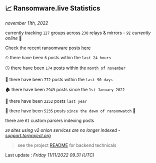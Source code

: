 
## 📈 Ransomware.live Statistics
_november 11th, 2022_

currently tracking `127` groups across `230` relays & mirrors - _`91` currently online_ 📡

Check the recent ransomware posts [here](https://www.ransomware.live/#/recentposts)


⏲ there have been `6` posts within the `last 24 hours`

🕓 there have been `174` posts within the `month of november`

📅 there have been `772` posts within the `last 90 days`

🏚 there have been `2949` posts since the `1st January 2022`

🚀 there have been `2252` posts `last year`

🦕 there have been `5235` posts `since the dawn of ransomwatch` 🐣

there are `61` custom parsers indexing posts

_`20` sites using v2 onion services are no longer indexed - [support.torproject.org](https://support.torproject.org/onionservices/v2-deprecation/)_

> see the project [README](https://github.com/jmousqueton/ransomwatch#readme) for backend technicals



Last update : _Friday 11/11/2022 09.31 (UTC)_

